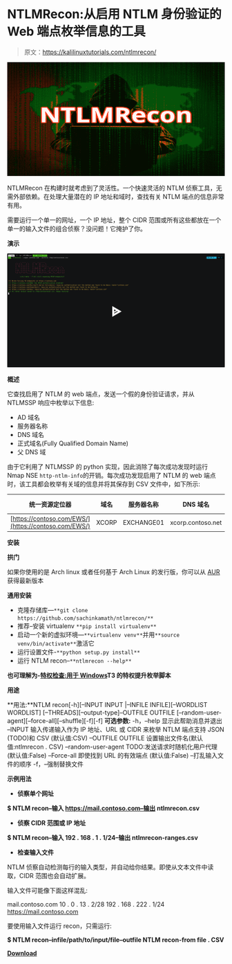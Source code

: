 # NTLMRecon:从启用 NTLM 身份验证的 Web 端点枚举信息的工具

> 原文：<https://kalilinuxtutorials.com/ntlmrecon/>

[![NTLMRecon : Tool To Enumerate Information From NTLM Authentication Enabled Web Endpoints](img/ca57415916b83d5d312c07efa2834032.png "NTLMRecon : Tool To Enumerate Information From NTLM Authentication Enabled Web Endpoints")](https://1.bp.blogspot.com/-0sZOYAACaQE/XmaZMwcYczI/AAAAAAAAFWw/TDxYsGnPwy80oeV2f2NFKdlbjygUAGkGgCLcBGAsYHQ/s1600/NTML%25281%2529.png)

NTLMRecon 在构建时就考虑到了灵活性。一个快速灵活的 NTLM 侦察工具，无需外部依赖。在处理大量潜在的 IP 地址和域时，查找有关 NTLM 端点的信息非常有用。

需要运行一个单一的网址，一个 IP 地址，整个 CIDR 范围或所有这些都放在一个单一的输入文件的组合侦察？没问题！它掩护了你。

**演示**

[![](img/bdc045d4569c46500cda97921890aa9a.png)](https://asciinema.org/a/e4ggPBbzpJj9cIWRwK67D8xnw)

**概述**

它查找启用了 NTLM 的 web 端点，发送一个假的身份验证请求，并从 NTLMSSP 响应中枚举以下信息:

*   AD 域名
*   服务器名称
*   DNS 域名
*   正式域名(Fully Qualified Domain Name)
*   父 DNS 域

由于它利用了 NTLMSSP 的 python 实现，因此消除了每次成功发现时运行 Nmap NSE `http-ntlm-info`的开销。每次成功发现启用了 NTLM 的 web 端点时，该工具都会枚举有关域的信息并将其保存到 CSV 文件中，如下所示:

| 统一资源定位器 | 域名 | 服务器名称 | DNS 域名 | 正式域名(Fully Qualified Domain Name) | DNS 域 |
| --- | --- | --- | --- | --- | --- |
| [https://contoso.com/EWS/](https://contoso.com/EWS/) | XCORP | EXCHANGE01 | xcorp.contoso.net | EXCHANGE01.xcorp.contoso.net | contoso.net |

**安装**

**拱门**

如果你使用的是 Arch linux 或者任何基于 Arch Linux 的发行版，你可以从 [AUR](https://aur.archlinux.org/packages/ntlmrecon/) 获得最新版本

**通用安装**

*   克隆存储库—`**git clone https://github.com/sachinkamath/ntlmrecon/**`
*   推荐–安装 virtualenv `**pip install virtualenv**`
*   启动一个新的虚拟环境—`**virtualenv venv**`并用`**source venv/bin/activate**`激活它
*   运行设置文件-`**python setup.py install**`
*   运行 NTLM recon–`**ntlmrecon --help**`

**也可理解为-[特权检查:用于 Windows](https://kalilinuxtutorials.com/privesccheck/)T3 的特权提升枚举脚本**

**用途**

**用法:**NTLM recon[-h][–INPUT INPUT |–INFILE INFILE][–WORDLIST WORDLIST]
[–THREADS][–output-type]–OUTFILE OUTFILE
[–random-user-agent][–force-all][–shuffle][-f][-f]
**可选参数:**
-h，–help 显示此帮助消息并退出
–INPUT 输入传递输入作为 IP 地址、URL 或 CIDR 来枚举
NTLM 端点支持 JSON (TODO)和 CSV
(默认值:CSV)
–OUTFILE OUTFILE 设置输出文件名(默认值:ntlmrecon . CSV)
–random-user-agent TODO:发送请求时随机化用户代理
(默认值:False)
–Force-all 即使找到 URL 的有效端点
(默认值:False)
–打乱输入文件的顺序
-f，–强制替换文件

**示例用法**

*   **侦察单个网址**

**$ NTLM recon–输入 https://mail.contoso.com–输出 ntlmrecon.csv**

*   **侦察 CIDR 范围或 IP 地址**

**$ NTLM recon–输入 192 . 168 . 1 . 1/24–输出 ntlmrecon-ranges.csv**

*   **检查输入文件**

NTLM 侦察自动检测每行的输入类型，并自动给你结果。即使从文本文件中读取，CIDR 范围也会自动扩展。

输入文件可能像下面这样混乱:

mail.contoso.com 10 . 0 . 13 . 2/28
192 . 168 . 222 . 1/24
https://mail.contoso.com

要使用输入文件运行 recon，只需运行:

**$ NTLM recon–infile/path/to/input/file–outfile NTLM recon-from file . CSV**

[**Download**](https://github.com/sachinkamath/ntlmrecon/)